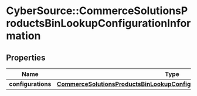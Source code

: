 # CyberSource::CommerceSolutionsProductsBinLookupConfigurationInformation

## Properties
Name | Type | Description | Notes
------------ | ------------- | ------------- | -------------
**configurations** | [**CommerceSolutionsProductsBinLookupConfigurationInformationConfigurations**](CommerceSolutionsProductsBinLookupConfigurationInformationConfigurations.md) |  | [optional] 


